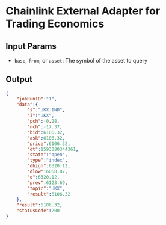 # Chainlink External Adapter for Trading Economics

## Input Params

- `base`, `from`, or `asset`: The symbol of the asset to query

## Output

```json
{
    "jobRunID":"1",
    "data":{
        "s":"UKX:IND",
        "i":"UKX",
        "pch":-0.28,
        "nch":-17.37,
        "bid":6106.32,
        "ask":6106.32,
        "price":6106.32,
        "dt":1593080344361,
        "state":"open",
        "type":"index",
        "dhigh":6320.12,
        "dlow":6068.87,
        "o":6320.12,
        "prev":6123.69,
        "topic":"UKX",
        "result":6106.32
    },
    "result":6106.32,
    "statusCode":200
}
```
